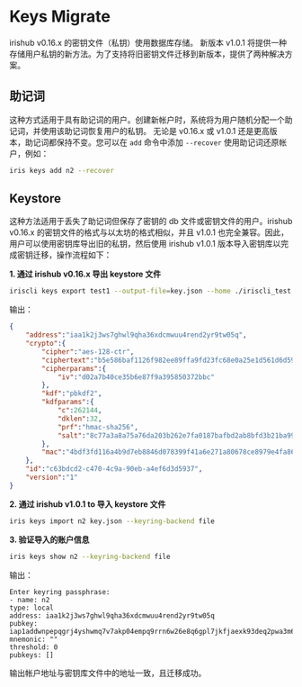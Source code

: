 # Keys Migrate

irishub v0.16.x 的密钥文件（私钥）使用数据库存储。 新版本 v1.0.1 将提供一种存储用户私钥的新方法。为了支持将旧密钥文件迁移到新版本，提供了两种解决方案。

## 助记词

这种方式适用于具有助记词的用户。创建新帐户时，系统将为用户随机分配一个助记词，并使用该助记词恢复用户的私钥。 无论是 v0.16.x 或 v1.0.1 还是更高版本，助记词都保持不变。您可以在 `add` 命令中添加 `--recover` 使用助记词还原帐户，例如：

```bash
iris keys add n2 --recover
```

## Keystore

这种方法适用于丢失了助记词但保存了密钥的 db 文件或密钥文件的用户。irishub v0.16.x 的密钥文件的格式与以太坊的格式相似，并且 v1.0.1 也完全兼容。因此，用户可以使用密钥库导出旧的私钥，然后使用 irishub v1.0.1 版本导入密钥库以完成密钥迁移，操作流程如下：

**1. 通过 irishub v0.16.x 导出 keystore 文件**

```bash
iriscli keys export test1 --output-file=key.json --home ./iriscli_test 
```

输出：

```json
{
    "address":"iaa1k2j3ws7ghwl9qha36xdcmwuu4rend2yr9tw05q",
    "crypto":{
        "cipher":"aes-128-ctr",
        "ciphertext":"b5e586baf1126f982ee89ffa9fd23fc68e0a25e1d561d6d59896a0b4878a4d5f",
        "cipherparams":{
            "iv":"d02a7b40ce35b6e87f9a395850372bbc"
        },
        "kdf":"pbkdf2",
        "kdfparams":{
            "c":262144,
            "dklen":32,
            "prf":"hmac-sha256",
            "salt":"8c77a3a8a75a76da203b262e7fa0187bafbd2ab8bfd3b21ba99f88dcc550d1a6"
        },
        "mac":"4bdf3fd116a4b9d7eb8846d078399f41a6e271a80678ce8979e4fa86f793cdeb"
    },
    "id":"c63bdcd2-c470-4c9a-90eb-a4ef6d3d5937",
    "version":"1"
}
```

**2. 通过 irishub v1.0.1 to 导入 keystore 文件**

```bash
iris keys import n2 key.json --keyring-backend file 
```

**3. 验证导入的账户信息**

```bash
iris keys show n2 --keyring-backend file
```

输出：

```text
Enter keyring passphrase:
- name: n2
type: local
address: iaa1k2j3ws7ghwl9qha36xdcmwuu4rend2yr9tw05q
pubkey: iap1addwnpepqgrj4yshwmq7v7akp04empq9rrn6w26e8q6gpl7jkfjaexk93deq2pwa3m6
mnemonic: ""
threshold: 0
pubkeys: []
```

输出帐户地址与密钥库文件中的地址一致，且迁移成功。
